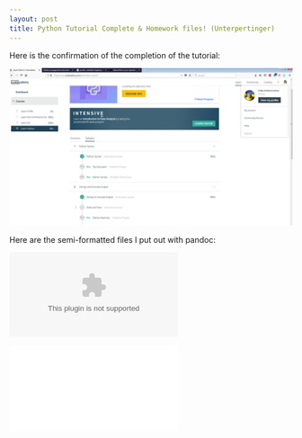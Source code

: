 ```yaml
---
layout: post
title: Python Tutorial Complete & Homework files! (Unterpertinger)
---
```


Here is the confirmation of the completion of the tutorial:

![](../img/Unterpertinger/Unterpertinger_PythonTutorial.png)


Here are the semi-formatted files I put out with pandoc:

![](../img/Unterpertinger/McCarty_Unterpertinger.docx)

![](../img/Unterpertinger/McCarty_Unterpertinger.pdf)

